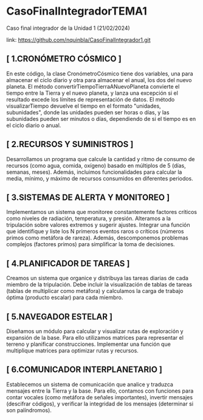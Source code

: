# CasoFinalIntegradorTEMA1
Caso final integrador de la Unidad 1 (21/02/2024)

link: https://github.com/nquinbla/CasoFinalIntegrador1.git

## [ 1.CRONÓMETRO CÓSMICO ]
En este código, la clase CronómetroCósmico tiene dos variables, una para almacenar el ciclo diario y otra para almacenar el anual, los dos del nuevo planeta. El método convertirTiempoTierraANuevoPlaneta convierte el tiempo entre la Tierra y el nuevo planeta, y lanza una excepción si el resultado excede los límites de representación de datos. El método visualizarTiempo devuelve el tiempo en el formato "unidades, subunidades", donde las unidades pueden ser horas o días, y las subunidades pueden ser minutos o días, dependiendo de si el tiempo es en el ciclo diario o anual.

## [ 2.RECURSOS Y SUMINISTROS ]
Desarrollamos un programa que calcule la cantidad y ritmo de consumo de recursos (como agua, comida, oxígeno) basado en múltiplos de 5 (días, semanas, meses). Además, incluimos funcionalidades para calcular la media, mínimo, y máximo de recursos consumidos en diferentes periodos.

## [ 3.SISTEMAS DE ALERTA Y MONITOREO ]
Implementamos un sistema que monitoree constantemente factores críticos como niveles de radiación, temperatura, y presión. Alteramos a la tripulación sobre valores extremos y sugerir ajustes. Integrar una función que identifique y liste los N primeros eventos raros o críticos (números primos como metáfora de rareza). Además, descomponemos problemas complejos (factores primos) para simplificar la toma de decisiones.

## [ 4.PLANIFICADOR DE TAREAS ]
Creamos un sistema que organice y distribuya las tareas diarias de cada miembro de la tripulación. Debe incluir la visualización de tablas de tareas (tablas de multiplicar como metáfora) y calculamos la carga de trabajo óptima (producto escalar) para cada miembro.

## [ 5.NAVEGADOR ESTELAR ]
Diseñamos un módulo para calcular y visualizar rutas de exploración y expansión de la base. Para ello utilizamos matrices para representar el terreno y planificar construcciones. Implementar una función que multiplique matrices para optimizar rutas y recursos.

## [ 6.COMUNICADOR INTERPLANETARIO ]
Establecemos un sistema de comunicación que analice y traduzca mensajes entre la Tierra y la base. Para ello, contamos con funciones para contar vocales (como metáfora de señales importantes), invertir mensajes (descifrar códigos), y verificar la integridad de los mensajes (determinar si son palíndromos).


